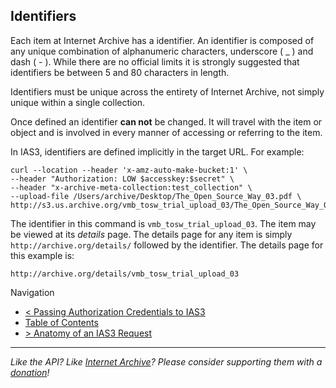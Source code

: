## Identifiers

Each item at Internet Archive has a identifier. An identifier is composed of any unique combination of alphanumeric characters, underscore ( _ ) and dash ( - ). While there are no official limits it is strongly suggested that identifiers be between 5 and 80 characters in length.

Identifiers must be unique across the entirety of Internet Archive, not simply unique within a single collection.

Once defined an identifier **can not** be changed. It will travel with the item or object and is involved in every manner of accessing or referring to the item.

In IAS3, identifiers are defined implicitly in the target URL. For example:

    curl --location --header 'x-amz-auto-make-bucket:1' \
    --header "Authorization: LOW $accesskey:$secret" \
    --header "x-archive-meta-collection:test_collection" \
    --upload-file /Users/archive/Desktop/The_Open_Source_Way_03.pdf \
    http://s3.us.archive.org/vmb_tosw_trial_upload_03/The_Open_Source_Way_03.pdf

The identifier in this command is `vmb_tosw_trial_upload_03`. The item may be viewed at its _details_ page. The details page for any item is simply `http://archive.org/details/` followed by the identifier. The details page for this example is:

    http://archive.org/details/vmb_tosw_trial_upload_03
    
Navigation

* [< Passing Authorization Credentials to IAS3](https://github.com/vmbrasseur/IAS3API/blob/master/authcredentials.md)
* [Table of Contents](https://github.com/vmbrasseur/IAS3API)
* [> Anatomy of an IAS3 Request](https://github.com/vmbrasseur/IAS3API/blob/master/requestanatomy.md)

-----

_Like the API? Like [Internet Archive](http://archive.org)? Please consider supporting them with a [donation](http://archive.org/donate/)!_

